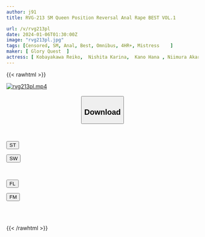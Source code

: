 ```yaml
---
author: j91
title: RVG-213 SM Queen Position Reversal Anal Rape BEST VOL.1

url: /v/rvg213pl
date: 2024-01-06T01:30:00Z
image: "rvg213pl.jpg"
tags: [Censored, SM, Anal, Best, Omnibus, 4HR+, Mistress	]
maker: [ Glory Quest  ]
actress: [ Kobayakawa Reiko,  Nishita Karina,  Kano Hana , Niimura Akari , Shiomi Akari , Otogoto Rui]
---
```



{{< rawhtml >}}

<div class="video" data-videoid="MY3ZreLOw2IYoP">
    <a href="javascript:;">
        <img src="/v/rvg213pl/rvg213pl.jpg" width="WIDTH" height="HEIGHT" alt="rvg213pl.mp4" loading="lazy">
    </a>
</div>

<script type="text/javascript" src="https://j91.asia/asset/on-demand-st.js"></script>

<br>
  <link rel="stylesheet" href="https://j91.asia/asset/bs5.css">
  
  <center>
  <button class="btn btn-primary" type="button" data-bs-toggle="collapse" data-bs-target=".multi-collapse" aria-expanded="false" aria-controls="multiCollapseExample1 multiCollapseExample2"><h2>Download</h2></button></center>
</p>
<div class="row">
  <div class="col">
    <div class="collapse multi-collapse" id="multiCollapseExample1">
      <div class="card card-body">
	      	      <br>
<div class="buttons">  
<p><a href="https://streamtape.to/v/MY3ZreLOw2IYoP" target="_blank"><button class="btn-hover color-3"><i class="fa fa-download"></i> ST</button></a></p>
<p><a href="https://flaswish.com/66ygtbp9ebeh" target="_blank"><button class="btn-hover color-2"><i class="fa fa-download"></i> SW</button></a></p></div>
    </div>
  </div>
</div>
  <div class="col">
    <div class="collapse multi-collapse" id="multiCollapseExample2">
      <div class="card card-body">
	      <br>
<div class="buttons">
<p><a href="javascript:;" target="_blank"><button class="btn-hover color-9"><i class="fa fa-download"></i> FL</button></a></p>
<p><a href="javascript:;" target="_blank"><button class="btn-hover color-8"><i class="fa fa-download"></i> FM</button></a></p></div>
<br><br>
      </div>
    </div>
  </div>
</div>

{{< /rawhtml >}}